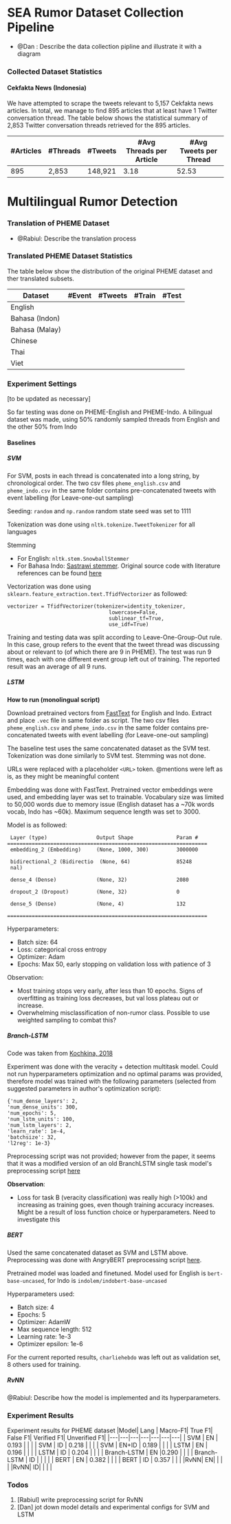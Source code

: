 # SEA Rumor Dataset Collection Pipeline
 - @Dan : Describe the data collection pipline and illustrate it with a diagram 

### Collected Dataset Statistics 
#### Cekfakta News (Indonesia)
We have attempted to scrape the tweets relevant to 5,157 Cekfakta news articles. In total, we manage to find 895 articles that at least have 1 Twitter conversation thread. The table below shows the statistical summary of 2,853 Twitter conversation threads retrieved for the 895 articles.

|#Articles|#Threads|#Tweets|#Avg Threads per Article| #Avg Tweets per Thread|
|---|---|---|---|---|
|895|2,853|148,921| 3.18|52.53|

# Multilingual Rumor Detection

### Translation of PHEME Dataset
- @Rabiul: Describe the translation process

### Translated PHEME Dataset Statistics
The table below show the distribution of the original PHEME dataset and ther translated subsets.

|Dataset|#Event|#Tweets|#Train|#Test|
|---|---|---|---|---|
|English| | | | |
|Bahasa (Indon)| | | | |
|Bahasa (Malay)| | | | |
|Chinese| | | | |
|Thai| | | | |
|Viet| | | | | 


### Experiment Settings

[to be updated as necessary]

So far testing was done on PHEME-English and PHEME-Indo. A bilingual dataset was made, using 50% randomly sampled threads from English and the other 50% from Indo

#### Baselines

##### SVM

For SVM, posts in each thread is concatenated into a long string, by chronological order. The two csv files `pheme_english.csv` and `pheme_indo.csv` in the same folder contains pre-concatenated tweets with event labelling (for Leave-one-out sampling)

Seeding: `random` and `np.random` random state seed was set to 1111

Tokenization was done using `nltk.tokenize.TweetTokenizer` for all languages

Stemming

- For English: `nltk.stem.SnowballStemmer`
- For Bahasa Indo: [Sastrawi stemmer](https://pypi.org/project/Sastrawi/). Original source code with literature references can be found [here](https://github.com/sastrawi/sastrawi) 


Vectorization was done using `sklearn.feature_extraction.text.TfidfVectorizer` as followed:

```
vectorizer = TfidfVectorizer(tokenizer=identity_tokenizer, 
                                 lowercase=False,
                                 sublinear_tf=True,
                                 use_idf=True)
```

Training and testing data was split according to Leave-One-Group-Out rule. In this case, group refers to the event that the tweet thread was discussing about or relevant to (of which there are 9 in PHEME). The test was run 9 times, each with one different event group left out of training. The reported result was an average of all 9 runs.


##### LSTM

**How to run (monolingual script)**

Download pretrained vectors from [FastText](https://fasttext.cc/docs/en/crawl-vectors.html) for English and Indo. Extract and place `.vec` file in same folder as script. The two csv files `pheme_english.csv` and `pheme_indo.csv` in the same folder contains pre-concatenated tweets with event labelling (for Leave-one-out sampling)

The baseline test uses the same concatenated dataset as the SVM test. Tokenization was done similarly to SVM test. Stemming was not done.

URLs were replaced with a placeholder `<URL>` token. @mentions were left as is, as they might be meaningful content

Embedding was done with FastText. Pretrained vector embeddings were used, and embedding layer was set to trainable. Vocabulary size was limited to 50,000 words due to memory issue (English dataset has a ~70k words vocab, Indo has ~60k). Maximum sequence length was set to 3000.

Model is as followed:

```
 Layer (type)                Output Shape              Param #   
=================================================================
 embedding_2 (Embedding)     (None, 1000, 300)         3000000   
                                                                 
 bidirectional_2 (Bidirectio  (None, 64)               85248     
 nal)                                                            
                                                                 
 dense_4 (Dense)             (None, 32)                2080      
                                                                 
 dropout_2 (Dropout)         (None, 32)                0         
                                                                 
 dense_5 (Dense)             (None, 4)                 132       
                                                                 
=================================================================
```

Hyperparameters:

- Batch size: 64
- Loss: categorical cross entropy
- Optimizer: Adam
- Epochs: Max 50, early stopping on validation loss with patience of 3

Observation:

- Most training stops very early, after less than 10 epochs. Signs of overfitting as training loss decreases, but val loss plateau out or increase.
- Overwhelming misclassification of non-rumor class. Possible to use weighted sampling to combat this?

##### Branch-LSTM

Code was taken from [Kochkina, 2018](https://github.com/kochkinaelena/Multitask4Veracity)

Experiment was done with the veracity + detection multitask model. Could not run hyperparameters optimization and no optimal params was provided, therefore model was trained with the following parameters (selected from suggested parameters in author's optimization script):

```
{'num_dense_layers': 2,
'num_dense_units': 300,
'num_epochs': 5,
'num_lstm_units': 100,
'num_lstm_layers': 2,
'learn_rate': 1e-4,
'batchsize': 32,
'l2reg': 1e-3}
```

Preprocessing script was not provided; however from the paper, it seems that it was a modified version of an old BranchLSTM single task model's preprocessing script [here](https://github.com/kochkinaelena/branchLSTM)

**Observation**:

- Loss for task B (veracity classification) was really high (>100k) and increasing as training goes, even though training accuracy increases. Might be a result of loss function choice or hyperparameters. Need to investigate this

##### BERT

Used the same concatenated dataset as SVM and LSTM above. Preprocessing was done with AngryBERT preprocessing script [here](https://gitlab.com/bottle_shop/safe/angrybert/-/blob/master/Bert-MTL/preprocessing.py).

Pretrained model was loaded and finetuned. Model used for English is `bert-base-uncased`, for Indo is `indolem/indobert-base-uncased`

Hyperparameters used:

- Batch size: 4
- Epochs: 5
- Optimizer: AdamW
- Max sequence length: 512
- Learning rate: 1e-3
- Optimizer epsilon: 1e-6

For the current reported results, `charliehebdo` was left out as validation set, 8 others used for training.

##### RvNN
@Rabiul: Describe how the model is implemented and its hyperparameters.

### Experiment Results
Experiment results for PHEME dataset
|Model| Lang | Macro-F1| True F1| False F1| Verified F1| Unverified F1|
|---|---|---|---|---|---|---|
| SVM | EN | 0.193 | | |
| SVM | ID | 0.218 |  | |
| SVM | EN+ID | 0.189 |  | |
| LSTM | EN | 0.196 | | |
| LSTM | ID | 0.204 |  | |
| Branch-LSTM | EN |0.290 | | |
| Branch-LSTM | ID | |  | |
| BERT | EN | 0.382 | | |
| BERT | ID | 0.357 |  | |
|RvNN| EN|  |  | |
|RvNN| ID| | |  |



### Todos
1. [Rabiul] write preprocessing script for RvNN
2. [Dan] jot down model details and experimental configs for SVM and LSTM

